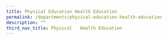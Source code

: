 ```yaml
---
title: Physical Education Health Education
permalink: /departments/physical-education-health-education
description: ""
third_nav_title: Physical   Health Education
---
```

